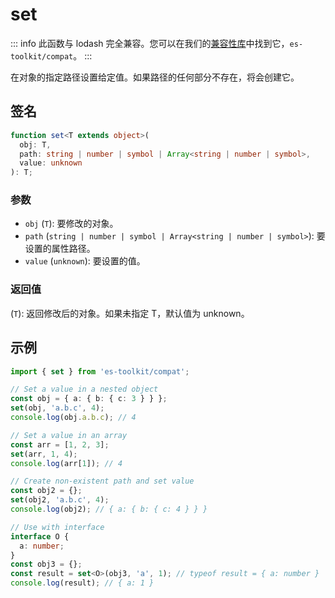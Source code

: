 # set

::: info
此函数与 lodash 完全兼容。您可以在我们的[兼容性库](../../../compatibility.md)中找到它，`es-toolkit/compat`。
:::

在对象的指定路径设置给定值。如果路径的任何部分不存在，将会创建它。

## 签名

```typescript
function set<T extends object>(
  obj: T,
  path: string | number | symbol | Array<string | number | symbol>,
  value: unknown
): T;
```

### 参数

- `obj` (`T`): 要修改的对象。
- `path` (`string | number | symbol | Array<string | number | symbol>`): 要设置的属性路径。
- `value` (`unknown`): 要设置的值。

### 返回值

(`T`): 返回修改后的对象。如果未指定 T，默认值为 unknown。

## 示例

```typescript
import { set } from 'es-toolkit/compat';

// Set a value in a nested object
const obj = { a: { b: { c: 3 } } };
set(obj, 'a.b.c', 4);
console.log(obj.a.b.c); // 4

// Set a value in an array
const arr = [1, 2, 3];
set(arr, 1, 4);
console.log(arr[1]); // 4

// Create non-existent path and set value
const obj2 = {};
set(obj2, 'a.b.c', 4);
console.log(obj2); // { a: { b: { c: 4 } } }

// Use with interface
interface O {
  a: number;
}
const obj3 = {};
const result = set<O>(obj3, 'a', 1); // typeof result = { a: number }
console.log(result); // { a: 1 }
```
